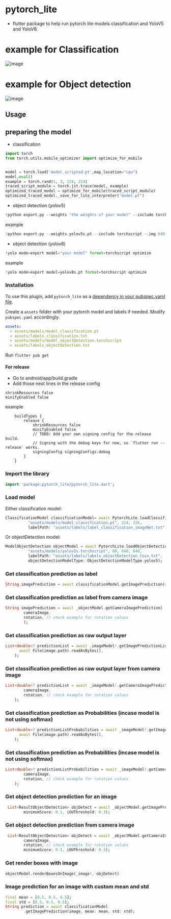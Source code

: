 # pytorch_lite

- flutter package to help run pytorch lite models classification and YoloV5 and YoloV8.

# example for Classification

![image](https://user-images.githubusercontent.com/25157308/165343107-85bc8d7f-3db2-425e-bcbc-6a4c18c77947.png)

# example for Object detection

![image](https://user-images.githubusercontent.com/25157308/165341783-3296579c-bbb5-47ff-9588-d34fb143e6c9.png)

## Usage

## preparing the model

- classification

```python
import torch
from torch.utils.mobile_optimizer import optimize_for_mobile


model = torch.load('model_scripted.pt',map_location="cpu")
model.eval()
example = torch.rand(1, 3, 224, 224)
traced_script_module = torch.jit.trace(model, example)
optimized_traced_model = optimize_for_mobile(traced_script_module)
optimized_traced_model._save_for_lite_interpreter("model.pt")
```

- object detection (yolov5)

```python
!python export.py --weights "the weights of your model" --include torchscript --img 640 --optimize
```

example

```python
!python export.py --weights yolov5s.pt --include torchscript --img 640 --optimize
```

- object detection (yolov8)

```python
!yolo mode=export model="your model" format=torchscript optimize
```

example

```python
!yolo mode=export model=yolov8s.pt format=torchscript optimize
```

### Installation

To use this plugin, add `pytorch_lite` as a [dependency in your pubspec.yaml file](https://flutter.dev/docs/development/packages-and-plugins/using-packages).

Create a `assets` folder with your pytorch model and labels if needed. Modify `pubspec.yaml` accordingly.

```yaml
assets:
  - assets/models/model_classification.pt
  - assets/labels_classification.txt
  - assets/models/model_objectDetection.torchscript
  - assets/labels_objectDetection.txt
```

Run `flutter pub get`

#### For release

- Go to android/app/build.gradle
- Add those next lines in the release config

```
shrinkResources false
minifyEnabled false
```

example

```
    buildTypes {
        release {
            shrinkResources false
            minifyEnabled false
            // TODO: Add your own signing config for the release build.
            // Signing with the debug keys for now, so `flutter run --release` works.
            signingConfig signingConfigs.debug
        }
    }
```

### Import the library

```dart
import 'package:pytorch_lite/pytorch_lite.dart';
```

### Load model

Either classification model:

```dart
ClassificationModel classificationModel= await PytorchLite.loadClassificationModel(
          "assets/models/model_classification.pt", 224, 224,
          labelPath: "assets/labels/label_classification_imageNet.txt");
```

Or objectDetection model:

```dart
ModelObjectDetection objectModel = await PytorchLite.loadObjectDetectionModel(
          "assets/models/yolov5s.torchscript", 80, 640, 640,
          labelPath: "assets/labels/labels_objectDetection_Coco.txt",
          objectDetectionModelType: ObjectDetectionModelType.yolov5);
```

### Get classification prediction as label

```dart
String imagePrediction = await classificationModel.getImagePrediction(await File(image.path).readAsBytes());
```

### Get classification prediction as label from camera image

```dart
String imagePrediction = await _objectModel.getCameraImagePrediction(
        cameraImage,
        rotation, // check example for rotation values
        );
```

### Get classification prediction as raw output layer

```dart
List<double>? predictionList = await _imageModel!.getImagePredictionList(
      await File(image.path).readAsBytes(),
    );
```

### Get classification prediction as raw output layer from camera image
```dart
List<double>? predictionList = await _imageModel!.getCameraImagePredictionList(
        cameraImage,
        rotation, // check example for rotation values
    );
```

### Get classification prediction as Probabilities (incase model is not using softmax)
```dart
List<double>? predictionListProbabilities = await _imageModel!.getImagePredictionListProbabilities(
      await File(image.path).readAsBytes(),
    );
```
### Get classification prediction as Probabilities (incase model is not using softmax)
```dart
List<double>? predictionListProbabilities = await _imageModel!.getCameraPredictionListProbabilities(
        cameraImage,
        rotation, // check example for rotation values
    );
```
### Get object detection prediction for an image
```dart
 List<ResultObjectDetection> objDetect = await _objectModel.getImagePrediction(await File(image.path).readAsBytes(),
        minimumScore: 0.1, iOUThreshold: 0.3);
```

### Get object detection prediction from camera image

```dart
 List<ResultObjectDetection> objDetect = await _objectModel.getCameraImagePrediction(
        cameraImage,
        rotation, // check example for rotation values
        minimumScore: 0.1, iOUThreshold: 0.3);
```

### Get render boxes with image

```dart
objectModel.renderBoxesOnImage(_image!, objDetect)
```

### Image prediction for an image with custom mean and std

```dart
final mean = [0.5, 0.5, 0.5];
final std = [0.5, 0.5, 0.5];
String prediction = await classificationModel
        .getImagePrediction(image, mean: mean, std: std);
```
